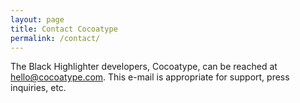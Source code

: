 ```yaml
---
layout: page
title: Contact Cocoatype
permalink: /contact/
---
```


The Black Highlighter developers, Cocoatype, can be reached at [hello@cocoatype.com](mailto:hello@cocoatype.com). This e-mail is appropriate for support, press inquiries, etc.
